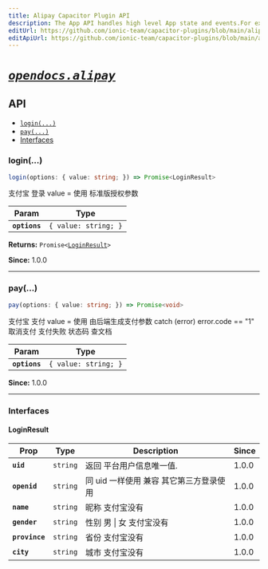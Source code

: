 ```yaml
---
title: Alipay Capacitor Plugin API
description: The App API handles high level App state and events.For example, this API emits events when the app enters and leaves the foreground, handles deeplinks, opens other apps, and manages persisted plugin state.
editUrl: https://github.com/ionic-team/capacitor-plugins/blob/main/alipay/README.md
editApiUrl: https://github.com/ionic-team/capacitor-plugins/blob/main/alipay/src/definitions.ts
---
```



# [*`opendocs.alipay`*](https://opendocs.alipay.com/open/54/104509)

## API

<docgen-index>

* [`login(...)`](#login)
* [`pay(...)`](#pay)
* [Interfaces](#interfaces)

</docgen-index>

<docgen-api>
<!--Update the source file JSDoc comments and rerun docgen to update the docs below-->

### login(...)

```typescript
login(options: { value: string; }) => Promise<LoginResult>
```

支付宝 登录 value = 使用 标准版授权参数

| Param         | Type                            |
| ------------- | ------------------------------- |
| **`options`** | <code>{ value: string; }</code> |

**Returns:** <code>Promise&lt;<a href="#loginresult">LoginResult</a>&gt;</code>

**Since:** 1.0.0

--------------------


### pay(...)

```typescript
pay(options: { value: string; }) => Promise<void>
```

支付宝 支付 value = 使用 由后端生成支付参数
catch (error) error.code == "1" 取消支付 
支付失败 状态码 查文档

| Param         | Type                            |
| ------------- | ------------------------------- |
| **`options`** | <code>{ value: string; }</code> |

**Since:** 1.0.0

--------------------


### Interfaces


#### LoginResult

| Prop           | Type                | Description             | Since |
| -------------- | ------------------- | ----------------------- | ----- |
| **`uid`**      | <code>string</code> | 返回 平台用户信息唯一值.           | 1.0.0 |
| **`openid`**   | <code>string</code> | 同 uid 一样使用 兼容 其它第三方登录使用 | 1.0.0 |
| **`name`**     | <code>string</code> | 昵称 支付宝没有                | 1.0.0 |
| **`gender`**   | <code>string</code> | 性别 男 \| 女 支付宝没有         | 1.0.0 |
| **`province`** | <code>string</code> | 省份 支付宝没有                | 1.0.0 |
| **`city`**     | <code>string</code> | 城市 支付宝没有                | 1.0.0 |

</docgen-api>